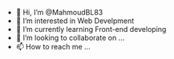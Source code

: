 - 👋 Hi, I’m @MahmoudBL83
- 👀 I’m interested in Web Develpment
- 🌱 I’m currently learning Front-end developing
- 💞️ I’m looking to collaborate on ...
- 📫 How to reach me ...

<!---
MahmoudBL83/MahmoudBL83 is a ✨ special ✨ repository because its `README.md` (this file) appears on your GitHub profile.
You can click the Preview link to take a look at your changes.
--->
